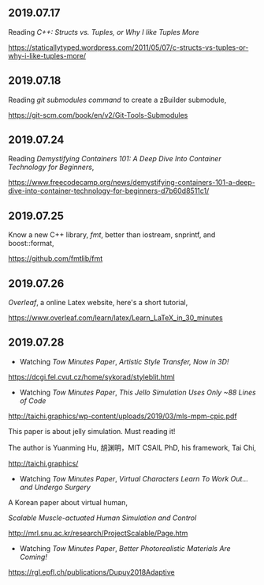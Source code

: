 2019.07.17
---
Reading *C++: Structs vs. Tuples, or Why I like Tuples More*

https://staticallytyped.wordpress.com/2011/05/07/c-structs-vs-tuples-or-why-i-like-tuples-more/

2019.07.18
---
Reading *git submodules command* to create a zBuilder submodule,

https://git-scm.com/book/en/v2/Git-Tools-Submodules

2019.07.24
---
Reading *Demystifying Containers 101: A Deep Dive Into Container Technology for Beginners*,

https://www.freecodecamp.org/news/demystifying-containers-101-a-deep-dive-into-container-technology-for-beginners-d7b60d8511c1/

2019.07.25
---
Know a new C++ library, *fmt*, better than iostream, snprintf, and boost::format,

https://github.com/fmtlib/fmt

2019.07.26
---
*Overleaf*, a online Latex website, here's a short tutorial,

https://www.overleaf.com/learn/latex/Learn_LaTeX_in_30_minutes

2019.07.28
---
- Watching *Tow Minutes Paper*, *Artistic Style Transfer, Now in 3D!*

https://dcgi.fel.cvut.cz/home/sykorad/styleblit.html

- Watching *Tow Minutes Paper*, *This Jello Simulation Uses Only ~88 Lines of Code*

http://taichi.graphics/wp-content/uploads/2019/03/mls-mpm-cpic.pdf

This paper is about jelly simulation. Must reading it!

The author is Yuanming Hu, 胡渊明，MIT CSAIL PhD, his framework, Tai Chi, 

http://taichi.graphics/

- Watching *Tow Minutes Paper*, *Virtual Characters Learn To Work Out…and Undergo Surgery*

A Korean paper about virtual human, 

*Scalable Muscle-actuated Human Simulation and Control*

http://mrl.snu.ac.kr/research/ProjectScalable/Page.htm

- Watching *Tow Minutes Paper*, *Better Photorealistic Materials Are Coming!*

https://rgl.epfl.ch/publications/Dupuy2018Adaptive


